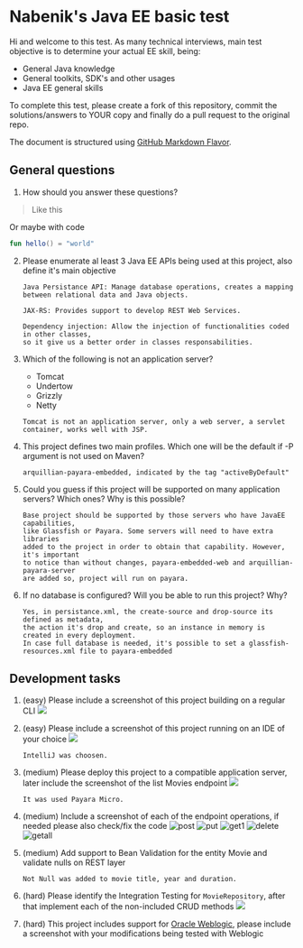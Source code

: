 # Nabenik's Java EE basic test

Hi and welcome to this test. As many technical interviews, main test objective is to determine your actual EE skill, being:

- General Java knowledge
- General toolkits, SDK's and other usages
- Java EE general skills

To complete this test, please create a fork of this repository, commit the solutions/answers to YOUR copy and finally do a pull request to the original repo.

The document is structured using [GitHub Markdown Flavor](https://github.com/adam-p/markdown-here/wiki/Markdown-Cheatsheet#code).

## General questions

1. How should you answer these questions?

> Like this

Or maybe with code

```kotlin
fun hello() = "world"
```

2. Please enumerate al least 3 Java EE APIs being used at this project, also define it's main objective
     ```
     Java Persistance API: Manage database operations, creates a mapping between relational data and Java objects.
     
     JAX-RS: Provides support to develop REST Web Services.
     
     Dependency injection: Allow the injection of functionalities coded in other classes,
     so it give us a better order in classes responsabilities. 
     ```
    
3. Which of the following is not an application server?

    * Tomcat
    * Undertow
    * Grizzly
    * Netty
    ```
    Tomcat is not an application server, only a web server, a servlet container, works well with JSP.
    ```
    
4. This project defines two main profiles. Which one will be the default if -P argument is not used on Maven?
    ```
    arquillian-payara-embedded, indicated by the tag "activeByDefault"
    ```

5. Could you guess if this project will be supported on many application servers? Which ones? Why is this possible?
    ```
    Base project should be supported by those servers who have JavaEE capabilities, 
    like Glassfish or Payara. Some servers will need to have extra libraries 
    added to the project in order to obtain that capability. However, it's important 
    to notice than without changes, payara-embedded-web and arquillian-payara-server 
    are added so, project will run on payara.
    ```

6. If no database is configured? Will you be able to run this project? Why?
    ```
    Yes, in persistance.xml, the create-source and drop-source its defined as metadata, 
    the action it's drop and create, so an instance in memory is created in every deployment.
    In case full database is needed, it's possible to set a glassfish-resources.xml file to payara-embedded
    ```

## Development tasks

1. (easy) Please include a screenshot of this project building on a regular CLI
![](p1.JPG?raw=true)
2. (easy) Please include a screenshot of this project running on an IDE of your choice
![](p2.JPG?raw=true)
    ```
    IntelliJ was choosen.
    ```
3. (medium) Please deploy this project to a compatible application server, later include the screenshot of the list Movies endpoint
![](p3.JPG?raw=true)
    ```
    It was used Payara Micro.
    ```
3. (medium) Include a screenshot of each of the endpoint operations, if needed please also check/fix the code
![post](post.JPG?raw=true)
![put](put.JPG?raw=true)
![get1](get1.JPG?raw=true)
![delete](delete.JPG?raw=true)
![getall](getall.JPG?raw=true)
4. (medium) Add support to Bean Validation for the entity Movie and validate nulls on REST layer
    ```
    Not Null was added to movie title, year and duration.
    ```

5. (hard) Please identify the Integration Testing for `MovieRepository`, after that implement each of the non-included CRUD methods
![](p5.JPG?raw=true)

6. (hard) This project includes support for [Oracle Weblogic](https://www.oracle.com/technetwork/middleware/weblogic/downloads/wls-main-097127.html), please include a screenshot with your modifications being tested with Weblogic 